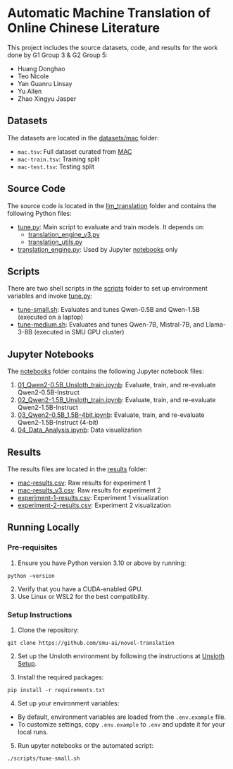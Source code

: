 # Automatic Machine Translation of Online Chinese Literature

This project includes the source datasets, code, and results for the work done by G1 Group 3 & G2 Group 5:

- Huang Donghao
- Teo Nicole
- Yan Guanru Linsay
- Yu Allen
- Zhao Xingyu Jasper

## Datasets

The datasets are located in the [datasets/mac](datasets/mac) folder:

- `mac.tsv`: Full dataset curated from [MAC](https://github.com/bfsujason/mac)
- `mac-train.tsv`: Training split
- `mac-test.tsv`: Testing split

## Source Code

The source code is located in the [llm_translation](llm_translation) folder and contains the following Python files:

- [tune.py](llm_translation/tune.py): Main script to evaluate and train models. It depends on:
  - [translation_engine_v3.py](llm_translation/translation_engine_v3.py)
  - [translation_utils.py](llm_translation/translation_utils.py)
- [translation_engine.py](llm_translation/translation_engine.py): Used by Jupyter [notebooks](notebooks) only

## Scripts

There are two shell scripts in the [scripts](scripts) folder to set up environment variables and invoke [tune.py](../llm_translation/tune.py):

- [tune-small.sh](scripts/tune-small.sh): Evaluates and tunes Qwen-0.5B and Qwen-1.5B (executed on a laptop)
- [tune-medium.sh](scripts/tune-medium.sh): Evaluates and tunes Qwen-7B, Mistral-7B, and Llama-3-8B (executed in SMU GPU cluster)

## Jupyter Notebooks

The [notebooks](notebooks) folder contains the following Jupyter notebook files:

1. [01_Qwen2-0.5B_Unsloth_train.ipynb](notebooks/01_Qwen2-0.5B_Unsloth_train.ipynb): Evaluate, train, and re-evaluate Qwen2-0.5B-Instruct
2. [02_Qwen2-1.5B_Unsloth_train.ipynb](notebooks/02_Qwen2-1.5B_Unsloth_train.ipynb): Evaluate, train, and re-evaluate Qwen2-1.5B-Instruct
3. [03_Qwen2-0.5B_1.5B-4bit.ipynb](notebooks/03_Qwen2-0.5B_1.5B-4bit.ipynb): Evaluate, train, and re-evaluate Qwen2-1.5B-Instruct (4-bit)
4. [04_Data_Analysis.ipynb](notebooks/04_Data_Analysis.ipynb): Data visualization

## Results

The results files are located in the [results](results) folder:

- [mac-results.csv](results/mac-results.csv): Raw results for experiment 1
- [mac-results_v3.csv](results/mac-results_v3.csv): Raw results for experiment 2
- [experiment-1-results.csv](results/experiment-1-results.csv): Experiment 1 visualization
- [experiment-2-results.csv](results/experiment-2-results.csv): Experiment 2 visualization

## Running Locally

### Pre-requisites

1. Ensure you have Python version 3.10 or above by running:

```
python –version
```

2. Verify that you have a CUDA-enabled GPU.
3. Use Linux or WSL2 for the best compatibility.

### Setup Instructions

1. Clone the repository:

```
git clone https://github.com/smu-ai/novel-translation
```

2. Set up the Unsloth environment by following the instructions at [Unsloth Setup](https://github.com/unslothai/unsloth).

3. Install the required packages:

```
pip install -r requirements.txt
```

4. Set up your environment variables:

- By default, environment variables are loaded from the `.env.example` file.
- To customize settings, copy `.env.example` to `.env` and update it for your local runs.

5. Run upyter notebooks or the automated script:

```
./scripts/tune-small.sh
```
